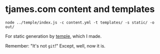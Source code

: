 # tjames.com content and templates

`node ../temple/index.js -c content.yml -t templates/ -s static/ -o out/`

For static generation by [temple](https://github.com/enthal/temple), which I made.

Remember: "It's not `git`!"  Except, well, now it is.
